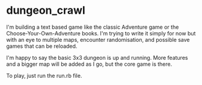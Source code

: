 # dungeon_crawl

I'm building a text based game like the classic Adventure game or the Choose-Your-Own-Adventure books. 
I'm trying to write it simply for now but with an eye to multiple maps, encounter randomisation, and possible save games that can be reloaded.

I'm happy to say the basic 3x3 dungeon is up and running. More features and a bigger map will be added as I go, but the core game is there.

To play, just run the run.rb file.
